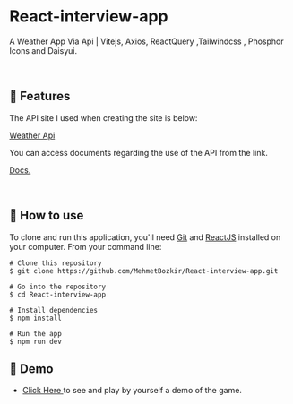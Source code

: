 # React-interview-app


A Weather App Via Api | Vitejs, Axios, ReactQuery ,Tailwindcss , Phosphor Icons and Daisyui.


<p align="center"> 

<br> 
  
  :wrench: Features 
  -----------------------

  
The API site I used when creating the site is below:

<a target="_blank" href="https://www.weatherapi.com/"> Weather Api </a>


You can access documents regarding the use of the API from the link.

<a target="_blank" href="https://www.weatherapi.com/docs/ "> Docs. </a>
  
<br> 
    
  
  ## :book: How to use
To clone and run this application, you'll need [Git](https://git-scm.com/downloads) and [ReactJS](https://reactjs.org/docs/getting-started.html) installed on your computer. From your command line:

```
# Clone this repository
$ git clone https://github.com/MehmetBozkir/React-interview-app.git

# Go into the repository
$ cd React-interview-app

# Install dependencies
$ npm install

# Run the app
$ npm run dev
```
## :link: Demo
  - <a target="_blank" href="https://react-weather-app-xxx.netlify.app/"> Click Here </a> to see and play by yourself a demo of the game.

<br> 
